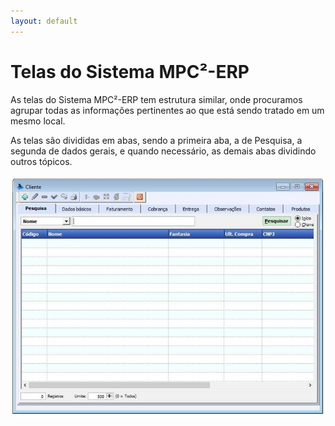 ```yaml
---
layout: default
---
```


# Telas do Sistema MPC²-ERP


As telas do Sistema MPC²-ERP tem estrutura similar, onde procuramos agrupar todas as informações pertinentes ao que está sendo tratado em um mesmo local.

As telas são divididas em abas, sendo a primeira aba, a de Pesquisa, a segunda de dados gerais, e quando necessário, as demais abas dividindo outros tópicos.


![](pages/img/Telas1.jpg) 



